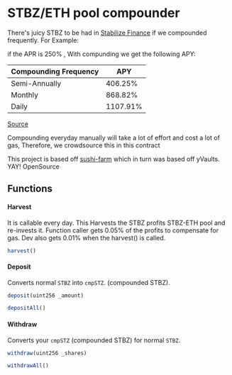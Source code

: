 # STBZ/ETH pool compounder 

There's juicy STBZ to be had in [Stabilize Finance](https://www.stabilize.finance) if we compounded frequently. For Example: 

if the APR is 250% , With compunding we get the following APY: 

Compounding Frequency| APY 
--- | --- 
Semi-Annually | 406.25%
Monthly | 868.82% 
Daily | 1107.91%

 [Source](https://www.aprtoapy.com/)

Compounding everyday manually will take a lot of effort and cost a lot of gas, Therefore, we crowdsource this in this contract 

This project is based off [sushi-farm](https://github.com/abstracted-finance/sushi-farm)
which in turn was based off yVaults. YAY! OpenSource

## Functions

#### Harvest

It is callable every day. This Harvests the STBZ profits STBZ-ETH pool and re-invests it. 
Function caller gets 0.05% of the profits to compensate for gas. 
Dev also gets 0.01% when the harvest() is called. 

```javascript
harvest()
```

#### Deposit

Converts normal `STBZ` into `cmpSTZ`. (compounded STBZ).

```javascript
deposit(uint256 _amount)
```

```javascript
depositAll()
```

#### Withdraw

Converts your `cmpSTZ` (compounded STBZ) for normal `STBZ`.

```javascript
withdraw(uint256 _shares)
```

```javascript
withdrawAll()
```